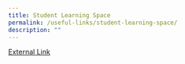 ```yaml
---
title: Student Learning Space
permalink: /useful-links/student-learning-space/
description: ""
---
```

<a href="https://vle.learning.moe.edu.sg/login">External Link</a>